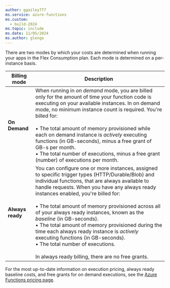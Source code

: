 ```yaml
---
author: ggailey777
ms.service: azure-functions
ms.custom:
  - build-2024
ms.topic: include
ms.date: 11/05/2024
ms.author: glenga
---
```

There are two modes by which your costs are determined when running your apps in the Flex Consumption plan. Each mode is determined on a per-instance basis.

| Billing mode | Description |
| ---- | ---- |
| **On Demand** | When running in _on demand_ mode, you are billed only for the amount of time your function code is executing on your available instances. In on demand mode, no minimum instance count is required. You're billed for:<br/><br/>• The total amount of memory provisioned while each on demand instance is _actively_ executing functions (in GB-seconds), minus a free grant of GB-s per month.<br/>• The total number of executions, minus a free grant (number) of executions per month. |
| **Always ready** | You can configure one or more instances, assigned to specific trigger types (HTTP/Durable/Blob) and individual functions, that are always available to handle requests. When you have any always ready instances enabled, you're billed for:<br/><br/>• The total amount of memory provisioned across all of your always ready instances, known as the _baseline_ (in GB-seconds).<br/>• The total amount of memory provisioned during the time each always ready instance is _actively_ executing functions (in GB-seconds).<br/>• The total number of executions.<br/><br/>In always ready billing, there are no free grants. |

For the most up-to-date information on execution pricing, always ready baseline costs, and free grants for on demand executions, see the [Azure Functions pricing page](https://azure.microsoft.com/pricing/details/functions/#pricing).
